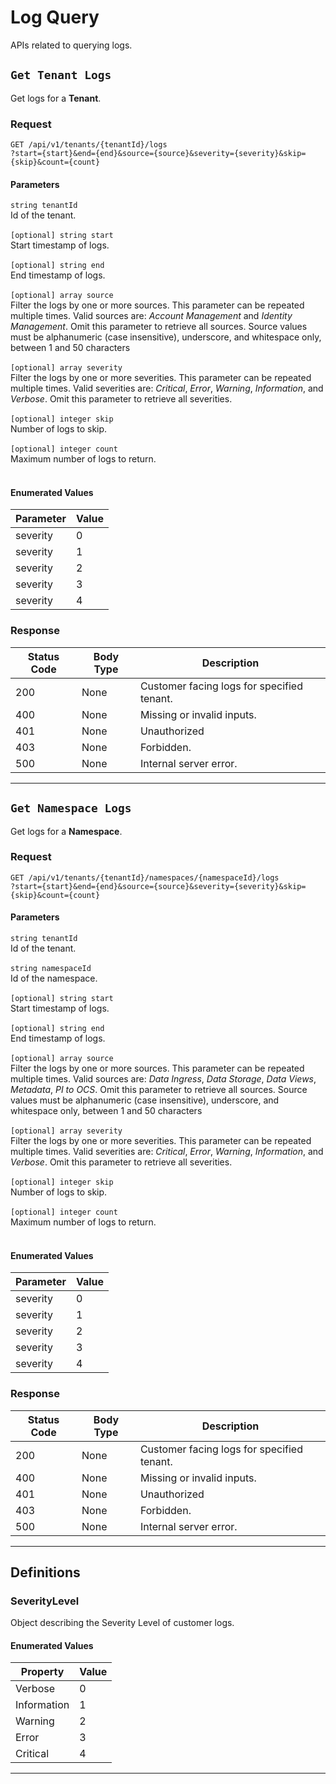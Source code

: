 

# Log Query
APIs related to querying logs.

## `Get Tenant Logs`

<a id="opIdLog_Get Tenant Logs"></a>

Get logs for a **Tenant**.

### Request
```text 
GET /api/v1/tenants/{tenantId}/logs
?start={start}&end={end}&source={source}&severity={severity}&skip={skip}&count={count}
```

#### Parameters

`string tenantId`
<br/>Id of the tenant.<br/><br/>
`[optional] string start`
<br/>Start timestamp of logs.<br/><br/>`[optional] string end`
<br/>End timestamp of logs.<br/><br/>`[optional] array source`
<br/>Filter the logs by one or more sources. This parameter can be repeated multiple times. Valid sources are: *Account Management* and *Identity Management*. Omit this parameter to retrieve all sources. Source values must be alphanumeric (case insensitive), underscore, and whitespace only, between 1 and 50 characters<br/><br/>`[optional] array severity`
<br/>Filter the logs by one or more severities. This parameter can be repeated multiple times. Valid severities are: *Critical*, *Error*, *Warning*, *Information*, and *Verbose*. Omit this parameter to retrieve all severities.<br/><br/>`[optional] integer skip`
<br/>Number of logs to skip.<br/><br/>`[optional] integer count`
<br/>Maximum number of logs to return.<br/><br/>

#### Enumerated Values

|Parameter|Value|
|---|---|
|severity|0|
|severity|1|
|severity|2|
|severity|3|
|severity|4|

### Response

|Status Code|Body Type|Description|
|---|---|---|
|200|None|Customer facing logs for specified tenant.|
|400|None|Missing or invalid inputs.|
|401|None|Unauthorized|
|403|None|Forbidden.|
|500|None|Internal server error.|

---

## `Get Namespace Logs`

<a id="opIdLog_Get Namespace Logs"></a>

Get logs for a **Namespace**.

### Request
```text 
GET /api/v1/tenants/{tenantId}/namespaces/{namespaceId}/logs
?start={start}&end={end}&source={source}&severity={severity}&skip={skip}&count={count}
```

#### Parameters

`string tenantId`
<br/>Id of the tenant.<br/><br/>`string namespaceId`
<br/>Id of the namespace.<br/><br/>
`[optional] string start`
<br/>Start timestamp of logs.<br/><br/>`[optional] string end`
<br/>End timestamp of logs.<br/><br/>`[optional] array source`
<br/>Filter the logs by one or more sources. This parameter can be repeated multiple times. Valid sources are: *Data Ingress*, *Data Storage*, *Data Views*, *Metadata*, *PI to OCS*. Omit this parameter to retrieve all sources. Source values must be alphanumeric (case insensitive), underscore, and whitespace only, between 1 and 50 characters<br/><br/>`[optional] array severity`
<br/>Filter the logs by one or more severities. This parameter can be repeated multiple times. Valid severities are: *Critical*, *Error*, *Warning*, *Information*, and *Verbose*. Omit this parameter to retrieve all severities.<br/><br/>`[optional] integer skip`
<br/>Number of logs to skip.<br/><br/>`[optional] integer count`
<br/>Maximum number of logs to return.<br/><br/>

#### Enumerated Values

|Parameter|Value|
|---|---|
|severity|0|
|severity|1|
|severity|2|
|severity|3|
|severity|4|

### Response

|Status Code|Body Type|Description|
|---|---|---|
|200|None|Customer facing logs for specified tenant.|
|400|None|Missing or invalid inputs.|
|401|None|Unauthorized|
|403|None|Forbidden.|
|500|None|Internal server error.|

---
## Definitions

### SeverityLevel

<a id="schemaseveritylevel"></a>
<a id="schema_SeverityLevel"></a>
<a id="tocSseveritylevel"></a>
<a id="tocsseveritylevel"></a>

Object describing the Severity Level of customer logs.

#### Enumerated Values

|Property|Value|
|---|---|
|Verbose|0|
|Information|1|
|Warning|2|
|Error|3|
|Critical|4|

---

